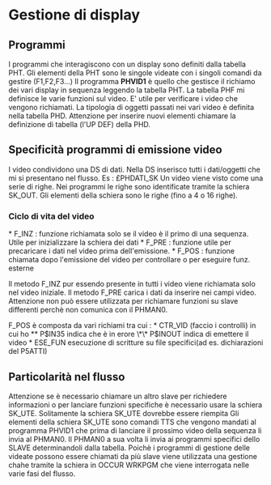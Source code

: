 # Gestione di display
## Programmi
I programmi che interagiscono con un display sono definiti dalla tabella PHT.
Gli elementi della PHT sono le singole videate con i singoli comandi da gestire (F1,F2,F3...)
Il programma **PHVID1** è quello che gestisce il richiamo dei vari display in sequenza leggendo la tabella PHT.
La tabella PHF mi definisce le varie funzioni sul video. E' utile per verificare i video che vengono richiamati.
La tipologia di oggetti passati nei vari video è definita nella tabella PHD. Attenzione per inserire nuovi elementi chiamare la definizione di tabella (l'UP DEF) della PHD.


## Specificità programmi di emissione video
I video condividono una DS di dati. Nella DS inserisco tutti i dati/oggetti che mi si presentano nel flusso. Es :  £PHDATI_SK
Un video viene visto come una serie di righe. Nei programmi le righe sono identificate tramite la schiera SK_OUT. Gli elementi della schiera sono le righe (fino a 4 o 16 righe).

### Ciclo di vita del video
\* F_INZ  :  funzione richiamata solo se il video è il primo di una sequenza. Utile per inizializzare la schiera dei dati
\* F_PRE  :  funzione utile per precaricare i dati nel video prima dell'emissione.
\* F_POS  :  funzione chiamata dopo l'emissione del video per controllare o per eseguire funz. esterne

Il metodo F_INZ pur essendo presente in tutti i video viene richiamata solo nel video iniziale.
Il metodo F_PRE carica i dati da inserire nei campi video. Attenzione non può essere utilizzata per richiamare funzioni su slave differenti perchè non comunica con il PHMAN0.

F_POS  è composta da vari richiami tra cui : 
\* CTR_VID (faccio i controlli) in cui ho
\*\* P$IN35 indica che è in erore
\*\* P$INOUT indica di emettere il video
\* ESE_FUN esecuzione di scritture su file specifici(ad es. dichiarazioni del P5ATTI)

## Particolarità nel flusso
Attenzione se è necessario chiamare un altro slave per richiedere informazioni o per lanciare funzioni specifiche è necessario usare la schiera SK_UTE.
Solitamente la schiera SK_UTE dovrebbe essere riempita
Gli elementi della schiera SK_UTE sono comandi TTS che vengono mandati al programma PHVID1 che prima di lanciare il prossimo video della sequenza li invia al PHMAN0. Il PHMAN0 a sua volta li invia ai programmi specifici dello SLAVE determinandoli dalla tabella.
Poichè i programmi di gestione delle videate possono essere chiamati da più slave viene utilizzata una gestione chahe tramite la schiera in  OCCUR WRKPGM che viene interrogata nelle varie fasi del flusso.

